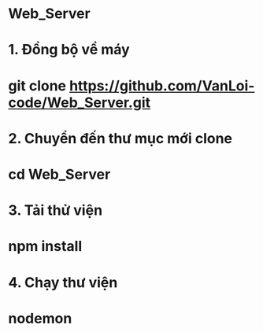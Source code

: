 # Web_Server
# 1. Đồng bộ về máy
# git clone https://github.com/VanLoi-code/Web_Server.git
# 2. Chuyển đến thư mục mới clone 
# cd Web_Server
# 3. Tải thử viện 
# npm install
# 4. Chạy thư viện 
# nodemon
